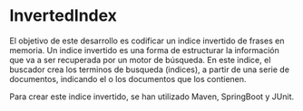 # InvertedIndex

El objetivo de este desarrollo es codificar un indice invertido de frases en memoria. Un indice invertido es una forma de estructurar la información 
que va a ser recuperada por un motor de búsqueda. En este indice, el buscador crea los terminos de busqueda (indices), a partir de una serie de documentos, 
indicando el o los documentos que los contienen.

Para crear este indice invertido, se han utilizado Maven, SpringBoot y JUnit.
